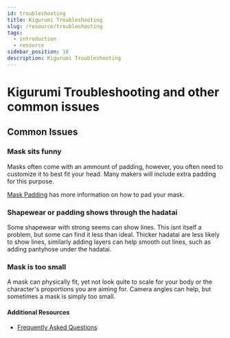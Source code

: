 ```yaml
---
id: troubleshooting
title: Kigurumi Troubleshooting
slug: /resource/troubleshooting
tags:
  - introduction
  - resource
sidebar_position: 10
description: Kigurumi Troubleshooting
---
```


# Kigurumi Troubleshooting and other common issues

## Common Issues

### Mask sits funny

Masks often come with an ammount of padding, however, you often need to customize it to best fit your head. Many makers will include extra padding for this purpose. 

[Mask Padding](../Care/mask-padding.md) has more information on how to pad your mask.

### Shapewear or padding shows through the hadatai

Some shapewear with strong seems can show lines. This isnt itself a problem, but some can find it less than ideal. Thicker hadatai are less likely to show lines, similarly adding layers can help smooth out lines, such as adding pantyhose under the hadatai. 

### Mask is too small

A mask can physically fit, yet not look quite to scale for your body or the character's proportions you are aiming for. Camera angles can help, but sometimes a mask is simply too small.


#### Additional Resources

- [Frequently Asked Questions](./faq.md)
